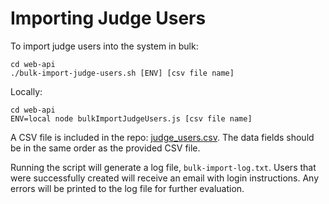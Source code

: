 # Importing Judge Users

To import judge users into the system in bulk:

```
cd web-api
./bulk-import-judge-users.sh [ENV] [csv file name]
```

Locally:

```
cd web-api
ENV=local node bulkImportJudgeUsers.js [csv file name]
```

A CSV file is included in the repo: [judge_users.csv](../web-api/judge_users.csv). The data fields should be in the same order as the provided CSV file.

Running the script will generate a log file, `bulk-import-log.txt`. Users that were successfully created will receive an email with login instructions. Any errors will be printed to the log file for further evaluation.